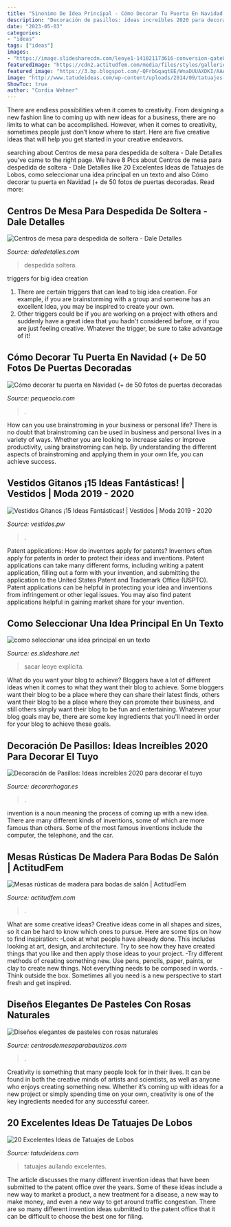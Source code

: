 ```yaml
---
title: "Sinonimo De Idea Principal - Cómo Decorar Tu Puerta En Navidad (+ De 50 Fotos De Puertas Decoradas"
description: "Decoración de pasillos: ideas increíbles 2020 para decorar el tuyo"
date: "2023-05-03"
categories:
- "ideas"
tags: ["ideas"]
images:
- "https://image.slidesharecdn.com/leoye1-141021173616-conversion-gate01/95/como-seleccionar-una-idea-principal-en-un-texto-3-638.jpg?cb=1413913100"
featuredImage: "https://cdn2.actitudfem.com/media/files/styles/gallerie_carousel/public/images/2016/03/cortesiatheknot.jpg"
featured_image: "https://3.bp.blogspot.com/-QFrbGqaqtEE/WnaDUUAXDKI/AAAAAAAC2KQ/4TxVEnxpv4gr3VKCa5SWp7s63szYpJMMwCLcBGAs/s1600/Vestidos-gitanos-11.JPG"
image: "http://www.tatudeideas.com/wp-content/uploads/2014/09/tatuajes-de-lobos.jpg"
ShowToc: true
author: "Cordia Wehner"
---
```



There are endless possibilities when it comes to creativity. From designing a new fashion line to coming up with new ideas for a business, there are no limits to what can be accomplished. However, when it comes to creativity, sometimes people just don’t know where to start. Here are five creative ideas that will help you get started in your creative endeavors.

	

		
searching about Centros de mesa para despedida de soltera - Dale Detalles you've came to the right page. We have 8 Pics about Centros de mesa para despedida de soltera - Dale Detalles like 20 Excelentes Ideas de Tatuajes de Lobos, como seleccionar una idea principal en un texto and also Cómo decorar tu puerta en Navidad (+ de 50 fotos de puertas decoradas. Read more:
		
    
## Centros De Mesa Para Despedida De Soltera - Dale Detalles

<img loading=lazy src="https://i2.wp.com/www.daledetalles.com/wp-content/uploads/2016/07/centros-de-mesa-para-despedida-de-soltera.jpg" onerror="this.onerror=null;this.src='https://tse2.mm.bing.net/th?id=OIP.3xecuWE_JAwfkfAoJTuWFADMEy&amp;pid=15.1';" alt="Centros de mesa para despedida de soltera - Dale Detalles">

_Source: daledetalles.com_

>despedida soltera. 

	

triggers for big idea creation
1. There are certain triggers that can lead to big idea creation. For example, if you are brainstorming with a group and someone has an excellent Idea, you may be inspired to create your own. 
2. Other triggers could be if you are working on a project with others and suddenly have a great idea that you hadn't considered before, or if you are just feeling creative. Whatever the trigger, be sure to take advantage of it!

    
## Cómo Decorar Tu Puerta En Navidad (+ De 50 Fotos De Puertas Decoradas

<img loading=lazy src="https://www.pequeocio.com/wp-content/uploads/2019/12/puertas-decoradas-navidad-16.jpg" onerror="this.onerror=null;this.src='https://tse1.mm.bing.net/th?id=OIP.oZaBIjnHU3pTBHy8xHxfIQHaJ4&amp;pid=15.1';" alt="Cómo decorar tu puerta en Navidad (+ de 50 fotos de puertas decoradas">

_Source: pequeocio.com_

>. 

	

How can you use brainstroming in your business or personal life?
There is no doubt that brainstroming can be used in business and personal lives in a variety of ways. Whether you are looking to increase sales or improve productivity, using brainstroming can help. By understanding the different aspects of brainstroming and applying them in your own life, you can achieve success.

    
## Vestidos Gitanos ¡15 Ideas Fantásticas! | Vestidos | Moda 2019 - 2020

<img loading=lazy src="https://3.bp.blogspot.com/-QFrbGqaqtEE/WnaDUUAXDKI/AAAAAAAC2KQ/4TxVEnxpv4gr3VKCa5SWp7s63szYpJMMwCLcBGAs/s1600/Vestidos-gitanos-11.JPG" onerror="this.onerror=null;this.src='https://tse1.mm.bing.net/th?id=OIP.-6IQTUYGQiLSUuNZPDB9EgHaKL&amp;pid=15.1';" alt="Vestidos Gitanos ¡15 Ideas Fantásticas! | Vestidos | Moda 2019 - 2020">

_Source: vestidos.pw_

>. 

	

Patent applications: How do inventors apply for patents?
Inventors often apply for patents in order to protect their ideas and inventions. Patent applications can take many different forms, including writing a patent application, filling out a form with your invention, and submitting the application to the United States Patent and Trademark Office (USPTO). 
Patent applications can be helpful in protecting your idea and inventions from infringement or other legal issues. You may also find patent applications helpful in gaining market share for your invention.

    
## Como Seleccionar Una Idea Principal En Un Texto

<img loading=lazy src="https://image.slidesharecdn.com/leoye1-141021173616-conversion-gate01/95/como-seleccionar-una-idea-principal-en-un-texto-3-638.jpg?cb=1413913100" onerror="this.onerror=null;this.src='https://tse3.mm.bing.net/th?id=OIP.VBz_u8uG19kIYfSAVpQ9swHaFj&amp;pid=15.1';" alt="como seleccionar una idea principal en un texto">

_Source: es.slideshare.net_

>sacar leoye explícita. 

	

What do you want your blog to achieve?
Bloggers have a lot of different ideas when it comes to what they want their blog to achieve. Some bloggers want their blog to be a place where they can share their latest finds, others want their blog to be a place where they can promote their business, and still others simply want their blog to be fun and entertaining. Whatever your blog goals may be, there are some key ingredients that you'll need in order for your blog to achieve these goals.

    
## Decoración De Pasillos: Ideas Increíbles 2020 Para Decorar El Tuyo

<img loading=lazy src="https://www.decorarhogar.es/wp-content/uploads/2017/04/decoracion-pasillos.jpg" onerror="this.onerror=null;this.src='https://tse2.mm.bing.net/th?id=OIP.vOLODIy5MRHKbYYcVJ59YAHaFc&amp;pid=15.1';" alt="Decoración de Pasillos: Ideas increíbles 2020 para decorar el tuyo">

_Source: decorarhogar.es_

>. 

	

invention is a noun meaning the process of coming up with a new idea. There are many different kinds of inventions, some of which are more famous than others. Some of the most famous inventions include the computer, the telephone, and the car.

    
## Mesas Rústicas De Madera Para Bodas De Salón | ActitudFem

<img loading=lazy src="https://cdn2.actitudfem.com/media/files/styles/gallerie_carousel/public/images/2016/03/cortesiatheknot.jpg" onerror="this.onerror=null;this.src='https://tse4.mm.bing.net/th?id=OIP.j7aycyJBb0-35vn140WAOwHaFj&amp;pid=15.1';" alt="Mesas rústicas de madera para bodas de salón | ActitudFem">

_Source: actitudfem.com_

>. 

	

What are some creative ideas?
Creative ideas come in all shapes and sizes, so it can be hard to know which ones to pursue. Here are some tips on how to find inspiration: 
-Look at what people have already done. This includes looking at art, design, and architecture. Try to see how they have created things that you like and then apply those ideas to your project. 
-Try different methods of creating something new. Use pens, pencils, paper, paints, or clay to create new things. Not everything needs to be composed in words. 
-Think outside the box. Sometimes all you need is a new perspective to start fresh and get inspired.

    
## Diseños Elegantes De Pasteles Con Rosas Naturales

<img loading=lazy src="https://centrosdemesaparabautizos.com/wp-content/uploads/2018/06/pasteles-con-rosas-naturales-para-bodas.jpg" onerror="this.onerror=null;this.src='https://tse1.mm.bing.net/th?id=OIP.r3rktb6-gzNwGSNYhrHY5QAAAA&amp;pid=15.1';" alt="Diseños elegantes de pasteles con rosas naturales">

_Source: centrosdemesaparabautizos.com_

>. 

	

Creativity is something that many people look for in their lives. It can be found in both the creative minds of artists and scientists, as well as anyone who enjoys creating something new. Whether it’s coming up with ideas for a new project or simply spending time on your own, creativity is one of the key ingredients needed for any successful career.

    
## 20 Excelentes Ideas De Tatuajes De Lobos

<img loading=lazy src="http://www.tatudeideas.com/wp-content/uploads/2014/09/tatuajes-de-lobos.jpg" onerror="this.onerror=null;this.src='https://tse1.mm.bing.net/th?id=OIP.9lDNDUPiKFJDH6IcgznmKQHaLH&amp;pid=15.1';" alt="20 Excelentes Ideas de Tatuajes de Lobos">

_Source: tatudeideas.com_

>tatuajes aullando excelentes. 

	

The article discusses the many different invention ideas that have been submitted to the patent office over the years. Some of these ideas include a new way to market a product, a new treatment for a disease, a new way to make money, and even a new way to get around traffic congestion. There are so many different invention ideas submitted to the patent office that it can be difficult to choose the best one for filing.

